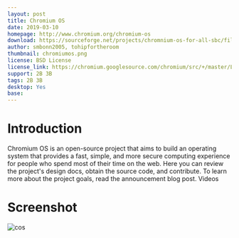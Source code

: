 ```yaml
---
layout: post
title: Chromium OS
date: 2019-03-10
homepage: http://www.chromium.org/chromium-os
download: https://sourceforge.net/projects/chromnium-os-for-all-sbc/files/Raspberry%20Pi%20Images/
author: smbonn2005, tohipfortheroom
thumbnail: chromiumos.png
license: BSD License
license_link: https://chromium.googlesource.com/chromium/src/+/master/LICENSE
support: 2B 3B
tags: 2B 3B
desktop: Yes
base: 
---
```


# Introduction

Chromium OS is an open-source project that aims to build an operating system that provides a fast, simple, and more secure computing experience for people who spend most of their time on the web. Here you can review the project's design docs, obtain the source code, and contribute. To learn more about the project goals, read the announcement blog post.
Videos

# Screenshot

![cos](https://raw.githubusercontent.com/rpisystem/RPiSystem.github.io/master/thumbnails/Screenshot/chromeiumos.png)